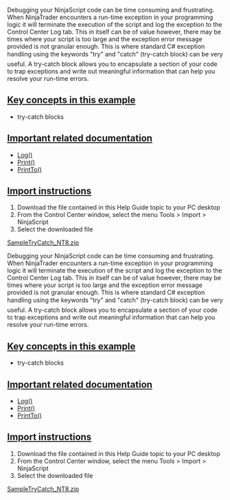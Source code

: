 Debugging your NinjaScript code can be time consuming and frustrating. When NinjaTrader encounters a run-time exception in your programming logic it will terminate the execution of the script and log the exception to the Control Center Log tab. This in itself can be of value however, there may be times where your script is too large and the exception error message provided is not granular enough. This is where standard C# exception handling using the keywords "try" and "catch" (try-catch block) can be very useful. A try-catch block allows you to encapsulate a section of your code to trap exceptions and write out meaningful information that can help you resolve your run-time errors.

## [Key concepts in this example](https://developer.ninjatrader.com/docs/desktop/using_try_catch_blocks\#key-concepts-in-this-example)

- try-catch blocks

## [Important related documentation](https://developer.ninjatrader.com/docs/desktop/using_try_catch_blocks\#important-related-documentation)

- [Log()](https://developer.ninjatrader.com/docs/desktop/log)
- [Print()](https://developer.ninjatrader.com/docs/desktop/print)
- [PrintTo()](https://developer.ninjatrader.com/docs/desktop/printto)

## [Import instructions](https://developer.ninjatrader.com/docs/desktop/using_try_catch_blocks\#import-instructions)

1. Download the file contained in this Help Guide topic to your PC desktop
2. From the Control Center window, select the menu Tools > Import > NinjaScript
3. Select the downloaded file

[SampleTryCatch\_NT8.zip](https://ninjatrader.com/support/helpGuides/nt8/samples/SampleTryCatch_NT8.zip)

Debugging your NinjaScript code can be time consuming and frustrating. When NinjaTrader encounters a run-time exception in your programming logic it will terminate the execution of the script and log the exception to the Control Center Log tab. This in itself can be of value however, there may be times where your script is too large and the exception error message provided is not granular enough. This is where standard C# exception handling using the keywords "try" and "catch" (try-catch block) can be very useful. A try-catch block allows you to encapsulate a section of your code to trap exceptions and write out meaningful information that can help you resolve your run-time errors.

## [Key concepts in this example](https://developer.ninjatrader.com/docs/desktop/using_try_catch_blocks\#key-concepts-in-this-example)

- try-catch blocks

## [Important related documentation](https://developer.ninjatrader.com/docs/desktop/using_try_catch_blocks\#important-related-documentation)

- [Log()](https://developer.ninjatrader.com/docs/desktop/log)
- [Print()](https://developer.ninjatrader.com/docs/desktop/print)
- [PrintTo()](https://developer.ninjatrader.com/docs/desktop/printto)

## [Import instructions](https://developer.ninjatrader.com/docs/desktop/using_try_catch_blocks\#import-instructions)

1. Download the file contained in this Help Guide topic to your PC desktop
2. From the Control Center window, select the menu Tools > Import > NinjaScript
3. Select the downloaded file

[SampleTryCatch\_NT8.zip](https://ninjatrader.com/support/helpGuides/nt8/samples/SampleTryCatch_NT8.zip)